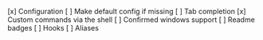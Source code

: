 [x] Configuration
  [ ] Make default config if missing
[ ] Tab completion
[x] Custom commands via the shell
[ ] Confirmed windows support
[ ] Readme badges
[ ] Hooks
[ ] Aliases
